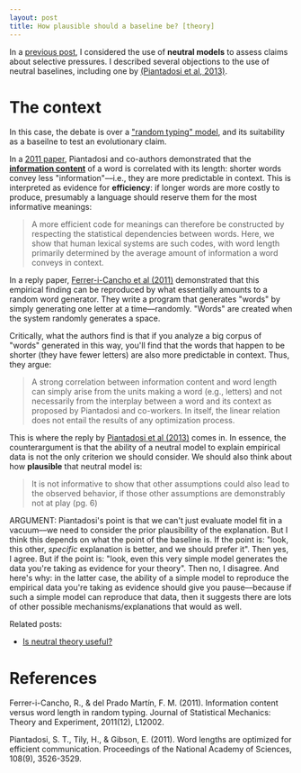```yaml
---
layout: post
title: How plausible should a baseline be? [theory]
---
```


In a [previous post](https://seantrott.github.io/neutral/), I considered the use of **neutral models** to assess claims about selective pressures. I described several objections to the use of neutral baselines, including one by [(Piantadosi et al, 2013)](https://arxiv.org/pdf/1307.6726.pdf).

# The context

In this case, the debate is over a ["random typing" model](https://en.wikipedia.org/wiki/Infinite_monkey_theorem), and its suitability as a baseilne to test an evolutionary claim. 

In a [2011 paper](https://www.pnas.org/content/108/9/3526.short), Piantadosi and co-authors demonstrated that the [**information content**](https://en.wikipedia.org/wiki/Information_content) of a word is correlated with its length: shorter words convey less "information"––i.e., they are more predictable in context. This is interpreted as evidence for **efficiency**: if longer words are more costly to produce, presumably a language should reserve them for the most informative meanings:

> A more efficient code for meanings can therefore be constructed by respecting the statistical dependencies between words. Here, we show that human lexical systems are such codes,
with word length primarily determined by the average amount of information a word conveys in context.

In a reply paper, [Ferrer-i-Cancho et al (2011)](https://iopscience.iop.org/article/10.1088/1742-5468/2011/12/L12002/pdf?casa_token=cKfX771YZokAAAAA:nfu8s1bLy_JlOldvU8qYBk874EHJvpuXLNEgCzDNKl4wnHeVkjWY7JXD4vXaqOAzHjszhwI) demonstrated that this empirical finding can be reproduced by what essentially amounts to a random word generator. They write a program that generates "words" by simply generating one letter at a time––randomly. "Words" are created when the system randomly generates a space. 

Critically, what the authors find is that if you analyze a big corpus of "words" generated in this way, you'll find that the words that happen to be shorter (they have fewer letters) are also more predictable in context. Thus, they argue:

> A strong correlation between information content and word length can simply arise from the units making a word (e.g., letters) and not necessarily from the interplay between a word and its context as proposed by Piantadosi and co-workers. In itself, the linear relation does not entail the results of any optimization process.

This is where the reply by [Piantadosi et al (2013)](https://arxiv.org/pdf/1307.6726.pdf) comes in. In essence, the counterargument is that the ability of a neutral model to explain empirical data is not the only criterion we should consider. We should also think about how **plausible** that neutral model is: 

> It is not informative to show that other assumptions could also lead to the observed behavior, if those other assumptions are demonstrably not at play (pg. 6)





ARGUMENT:
Piantadosi's point is that we can't just evaluate model fit in a vacuum––we need to consider the prior plausibility of the explanation.
But I think this depends on what the point of the baseline is.
If the point is: "look, this other, *specific* explanation is better, and we should prefer it". Then yes, I agree.
But if the point is: "look, even this very simple model generates the data you're taking as evidence for your theory". Then no, I disagree.
And here's why: in the latter case, the ability of a simple model to reproduce the empirical data you're taking as evidence should give you pause––because if such a simple model can reproduce that data, then it suggests there are lots of other possible mechanisms/explanations that would as well.



Related posts:

- [Is neutral theory useful?](https://seantrott.github.io/neutral/)  


# References

Ferrer-i-Cancho, R., & del Prado Martín, F. M. (2011). Information content versus word length in random typing. Journal of Statistical Mechanics: Theory and Experiment, 2011(12), L12002.

Piantadosi, S. T., Tily, H., & Gibson, E. (2011). Word lengths are optimized for efficient communication. Proceedings of the National Academy of Sciences, 108(9), 3526-3529.